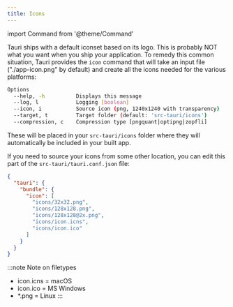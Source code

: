```yaml
---
title: Icons
---
```


import Command from '@theme/Command'

Tauri ships with a default iconset based on its logo. This is probably NOT what you want when you ship your application. To remedy this common situation, Tauri provides the `icon` command that will take an input file ("./app-icon.png" by default) and create all the icons needed for the various platforms:

<Command name="icon"/>

```sh
Options
  --help, -h          Displays this message
  --log, l            Logging [boolean]
  --icon, i           Source icon (png, 1240x1240 with transparency)
  --target, t         Target folder (default: 'src-tauri/icons')
  --compression, c    Compression type [pngquant|optipng|zopfli]
```

These will be placed in your `src-tauri/icons` folder where they will automatically be included in your built app.

If you need to source your icons from some other location, you can edit this part of the `src-tauri/tauri.conf.json` file:

```json
{
  "tauri": {
    "bundle": {
      "icon": [
        "icons/32x32.png",
        "icons/128x128.png",
        "icons/128x128@2x.png",
        "icons/icon.icns",
        "icons/icon.ico"
      ]
    }
  }
}
```

:::note Note on filetypes

- icon.icns = macOS
- icon.ico = MS Windows
- \*.png = Linux
  :::
